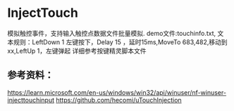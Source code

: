 # InjectTouch
模拟触控事件，支持输入触控点数据文件批量模拟.
demo文件:touchinfo.txt,
文本规则：LeftDown 1 左键按下，Delay 15 ，延时15ms,MoveTo 683,482,移动到xx,LeftUp 1，左键弹起
详细参考按键精灵脚本文件

## 参考资料：
https://learn.microsoft.com/en-us/windows/win32/api/winuser/nf-winuser-injecttouchinput
https://github.com/hecomi/uTouchInjection

